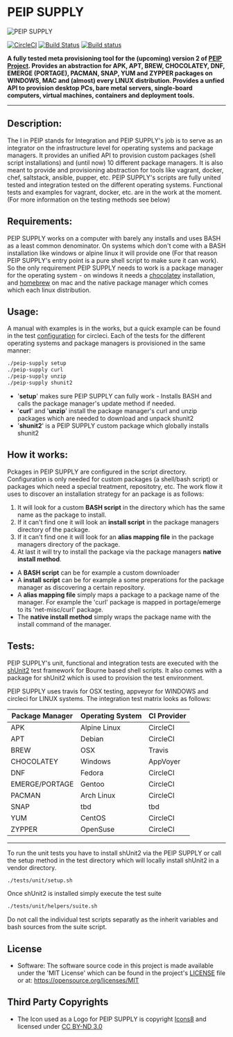 # PEIP SUPPLY
![PEIP SUPPLY](https://avatars2.githubusercontent.com/u/33991308?s=200&v=4) 

[![CircleCI](https://circleci.com/gh/peip-supply/peip-supply.svg?style=svg)](https://circleci.com/gh/peip-supply/peip-supply) [![Build Status](https://travis-ci.org/peip-supply/peip-supply.svg?branch=master)](https://travis-ci.org/peip-supply/peip-supply) [![Build status](https://ci.appveyor.com/api/projects/status/693iii0inmuex2o9/branch/master?svg=true)](https://ci.appveyor.com/project/tidal/peip-supply/branch/master)

**A fully tested meta provisioning tool for the (upcoming) version 2 of [PEIP Project](https://github.com/peip-project/). Provides an abstraction for APK, APT, BREW, CHOCOLATEY, DNF, EMERGE (PORTAGE), PACMAN, SNAP, YUM and ZYPPER packages on WINDOWS, MAC and (almost) every LINUX distribution. Provides a unfied API to provision desktop PCs, bare metal servers, single-board computers, virtual machines, containers and deployment tools.**     

----------

Description: 
------------
The I in PEIP stands for Integration and PEIP SUPPLY's job is to serve as an integrator on the infrastructure level for operating systems and package managers. It provides an unified API to provision custom packages (shell script installations) and (until now) 10 different package managers. It is also meant to provide and provisioning abstraction for tools like vagrant, docker, chef, saltstack, ansible, pupper, etc. PEIP SUPPLY's scripts are fully united tested and integration tested on the different operating systems. Functional tests and examples for vagrant, docker, etc. are in the work at the moment. (For more information on the testing methods see below)     

Requirements: 
------------
PEIP SUPPLY works on a computer with barely any installs and uses BASH as a least common denominator. On systems which don't come with a BASH installation like windows or alpine linux it will provide one (For that reason PEIP SUPPLY's entry point is a pure shell script to make sure it can work). So the only requirement PEIP SUPPLY needs to work is a package manager for the operating system - on windows it needs a [chocolatey](https://chocolatey.org/) installation, and [homebrew](https://brew.sh/) on mac and the native package manager which comes which each linux distribution. 

Usage:   
------
A manual with examples is in the works, but a quick example can be found in the test [configuration](.circleci/config.yml) for circleci. Each of the tests for the different operating systems and package managers is provisioned in the same manner:
```bash
./peip-supply setup
./peip-supply curl
./peip-supply unzip
./peip-supply shunit2
```

- '**setup**' makes sure PEIP SUPPLY can fully work - Installs BASH and calls the package manager's update method if needed. 
- '**curl**' and '**unzip**' install the package manager's curl and unzip packages which are needed to download and unpack shunit2  
- '**shunit2**' is a PEIP SUPPLY custom package which globally installs shunit2  

How it works:   
------
Pckages in PEIP SUPPLY are configured in the script directory. Configuration is only needed for custom packages (a shell/bash script) or packages which need a special treatment, repositotry, etc. The work flow it uses to discover an installation strategy for an package is as follows:
1. It will look for a custom **BASH script** in the directory which has the same name as the package to install.
2. If it can't find one it will look an **install script** in the package managers directory of the package.
3. If it can't find one it will look for an **alias mapping file** in the package managers directory of the package.
4. At last it will try to install the package via the package managers **native install method**.

- A **BASH script** can be for example a custom downloader 
- A **install script** can be for example a some preperations for the package manager as discovering a certain repository. 
- A **alias mapping file** simply maps a package to a package name of the manager. For example the 'curl' package is mapped in portage/emerge to its 'net-misc/curl' package.
- The **native install method** simply wraps the package name with the install command of the manager.



Tests: 
------
PEIP SUPPLY's unit, functional and integration tests are executed with the [shUnit2](https://github.com/kward/shunit2) test framework for Bourne based shell scripts. It also comes with a package for shUnit2 which is used to provision the test environment. 

PEIP SUPPLY uses travis for OSX testing, appveyor for WINDOWS and circleci for LINUX systems. The integration test matrix looks as follows:

| Package Manager | Operating System | CI Provider |
|-----------------|------------------|-------------|
| APK             | Alpine Linux     | CircleCI    |
| APT             | Debian           | CircleCI    |
| BREW            | OSX              | Travis      |
| CHOCOLATEY      | Windows          | AppVoyer    |
| DNF             | Fedora           | CircleCI    |
| EMERGE/PORTAGE  | Gentoo           | CircleCI    |
| PACMAN          | Arch Linux       | CircleCI    |
| SNAP            | tbd              | tbd         |
| YUM             | CentOS           | CircleCI    |
| ZYPPER          | OpenSuse         | CircleCI    |

----------
To run the unit tests you have to install shUnit2 via the PEIP SUPPLY or call the setup method in the test directory which will locally install shUnit2 in a vendor directory. 
```bash
./tests/unit/setup.sh
```
Once shUnit2 is installed simply execute the test suite
```bash
./tests/unit/helpers/suite.sh
```
Do not call the individual test scripts separatly as the inherit variables and bash sources from the suite script.


License
--------

 - Software:
The software source code in this project is made available under the 'MIT License' which can be found in the project's 
[LICENSE](LICENSE) file or at: https://opensource.org/licenses/MIT  

Third Party Copyrights
----------------------

 - The Icon used as a Logo for PEIP SUPPLY is copyright [Icons8](https://icons8.com) and licensed under [CC BY-ND 3.0](https://creativecommons.org/licenses/by-nd/3.0/)
